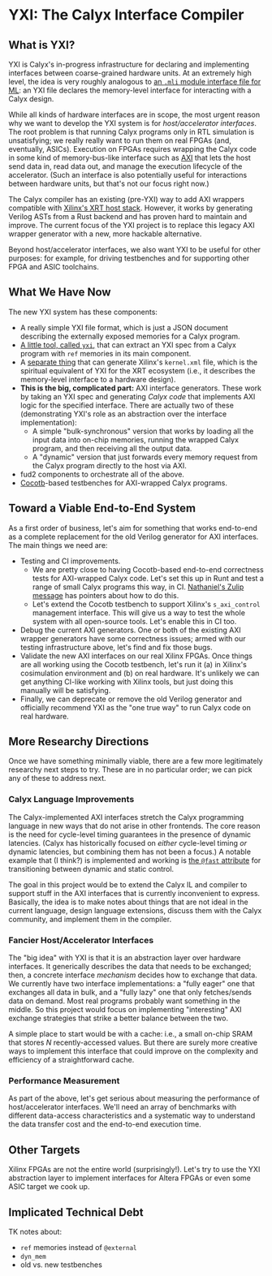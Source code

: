 YXI: The Calyx Interface Compiler
=================================

What is YXI?
------------

YXI is Calyx's in-progress infrastructure for declaring and implementing interfaces between coarse-grained hardware units.
At an extremely high level, the idea is very roughly analogous to [an `.mli` module interface file for ML][mli]:
an YXI file declares the memory-level interface for interacting with a Calyx design.

While all kinds of hardware interfaces are in scope,
the most urgent reason why we want to develop the YXI system is for *host/accelerator interfaces*.
The root problem is that running Calyx programs only in RTL simulation is unsatisfying; we really really want to run them on real FPGAs (and, eventually, ASICs).
Execution on FPGAs requires wrapping the Calyx code in some kind of memory-bus-like interface such as [AXI][] that lets the host send data in, read data out, and manage the execution lifecycle of the accelerator.
(Such an interface is also potentially useful for interactions between hardware units, but that's not our focus right now.)

The Calyx compiler has an existing (pre-YXI) way to add AXI wrappers compatible with [Xilinx's XRT host stack][xrt].
However, it works by generating Verilog ASTs from a Rust backend and has proven hard to maintain and improve.
The current focus of the YXI project is to replace this legacy AXI wrapper generator with a new, more hackable alternative.

Beyond host/accelerator interfaces, we also want YXI to be useful for other purposes:
for example, for driving testbenches and for supporting other FPGA and ASIC toolchains.


What We Have Now
----------------

The new YXI system has these components:

* A really simple YXI file format, which is just a JSON document describing the externally exposed memories for a Calyx program.
* [A little tool, called `yxi`,][yxi-tool] that can extract an YXI spec from a Calyx program with `ref` memories in its main component.
* A [separate thing][yxi-xml] that can generate Xilinx's `kernel.xml` file, which is the spiritual equivalent of YXI for the XRT ecosystem (i.e., it describes the memory-level interface to a hardware design).
* **This is the big, complicated part:** AXI interface generators. These work by taking an YXI spec and generating *Calyx code* that implements AXI logic for the specified interface. There are actually two of these (demonstrating YXI's role as an abstraction over the interface implementation):
    * A simple "bulk-synchronous" version that works by loading all the input data into on-chip memories, running the wrapped Calyx program, and then receiving all the output data.
    * A "dynamic" version that just forwards every memory request from the Calyx program directly to the host via AXI.
* fud2 components to orchestrate all of the above.
* [Cocotb][]-based testbenches for AXI-wrapped Calyx programs.

[mli]: https://ocaml.org/docs/modules#interfaces-and-implementations
[axi]: https://en.wikipedia.org/wiki/Advanced_eXtensible_Interface
[xrt]: https://github.com/Xilinx/XRT
[yxi-tool]: https://github.com/calyxir/calyx/tree/main/tools/yxi
[yxi-xml]: https://github.com/calyxir/calyx/blob/main/yxi/xml/xml_generator.py
[cocotb]: https://www.cocotb.org


Toward a Viable End-to-End System
---------------------------------

As a first order of business, let's aim for something that works end-to-end as a complete replacement for the old Verilog generator for AXI interfaces.
The main things we need are:

* Testing and CI improvements.
    * We are pretty close to having Cocotb-based end-to-end correctness tests for AXI-wrapped Calyx code. Let's set this up in Runt and test a range of small Calyx programs this way, in CI. [Nathaniel's Zulip message][nathaniel-zulip] has pointers about how to do this.
    * Let's extend the Cocotb testbench to support Xilinx's `s_axi_control` management interface. This will give us a way to test the whole system with all open-source tools. Let's enable this in CI too.
* Debug the current AXI generators. One or both of the existing AXI wrapper generators have some correctness issues; armed with our testing infrastructure above, let's find and fix those bugs.
* Validate the new AXI interfaces on our real Xilinx FPGAs. Once things are all working using the Cocotb testbench, let's run it (a) in Xilinx's cosimulation environment and (b) on real hardware. It's unlikely we can get anything CI-like working with Xilinx tools, but just doing this manually will be satisfying.
* Finally, we can deprecate or remove the old Verilog generator and officially recommend YXI as the "one true way" to run Calyx code on real hardware.

[nathaniel-zulip]: https://calyx.zulipchat.com/#narrow/channel/445339-calyx-yxi/topic/AXI.20Controller/near/531247840


More Researchy Directions
-------------------------

Once we have something minimally viable, there are a few more legitimately researchy next steps to try.
These are in no particular order; we can pick any of these to address next.

### Calyx Language Improvements

The Calyx-implemented AXI interfaces stretch the Calyx programming language in new ways that do not arise in other frontends.
The core reason is the need for cycle-level timing guarantees in the presence of dynamic latencies.
(Calyx has historically focused on *either* cycle-level timing *or* dynamic latencies, but combining them has not been a focus.)
A notable example that (I think?) is implemented and working is [the `@fast` attribute][fast attr] for transitioning between dynamic and static control.

The goal in this project would be to extend the Calyx IL and compiler to support stuff in the AXI interfaces that is currently inconvenient to express.
Basically, the idea is to make notes about things that are not ideal in the current language, design language extensions, discuss them with the Calyx community, and implement them in the compiler.

[fast attr]: https://github.com/calyxir/calyx/issues/1828

### Fancier Host/Accelerator Interfaces

The "big idea" with YXI is that it is an abstraction layer over hardware interfaces.
It generically describes the data that needs to be exchanged;
then, a concrete interface *mechanism* decides how to exchange that data.
We currently have two interface implementations:
a "fully eager" one that exchanges all data in bulk,
and a "fully lazy" one that only fetches/sends data on demand.
Most real programs probably want something in the middle.
So this project would focus on implementing "interesting" AXI exchange strategies that strike a better balance between the two.

A simple place to start would be with a cache: i.e., a small on-chip SRAM that stores *N* recently-accessed values.
But there are surely more creative ways to implement this interface that could improve on the complexity and efficiency of a straightforward cache.

### Performance Measurement

As part of the above, let's get serious about measuring the performance of host/accelerator interfaces.
We'll need an array of benchmarks with different data-access characteristics and a systematic way to understand the data transfer cost and the end-to-end execution time.

## Other Targets

Xilinx FPGAs are not the entire world (surprisingly!).
Let's try to use the YXI abstraction layer to implement interfaces for Altera FPGAs or even some ASIC target we cook up.


Implicated Technical Debt
-------------------------

TK notes about:

* `ref` memories instead of `@external`
* `dyn_mem`
* old vs. new testbenches
